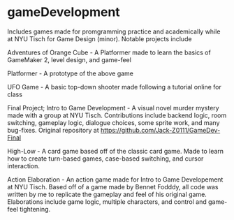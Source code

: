 # gameDevelopment
Includes games made for promgramming practice and academically while at NYU Tisch for Game Design (minor). Notable projects include

Adventures of Orange Cube - A Platformer made to learn the basics of GameMaker 2, level design, and game-feel

Platformer - A prototype of the above game

UFO Game - A basic top-down shooter made following a tutorial online for class

Final Project; Intro to Game Development - A visual novel murder mystery made with a group at NYU Tisch. Contributions include backend logic, room switching, gameplay logic, dialogue choices, some sprite work, and many bug-fixes. Original repository at https://github.com/Jack-Z0111/GameDev-Final

High-Low - A card game based off of the classic card game. Made to learn how to create turn-based games, case-based switching, and cursor interaction.

Action Elaboration - An action game made for Intro to Game Developement at NYU Tisch. Based off of a game made by Bennet Fodddy, all code was written by me to replicate the gameplay and feel of his original game. Elaborations include game logic, multiple characters, and control and game-feel tightening. 
